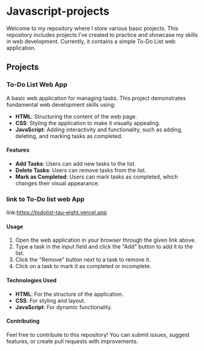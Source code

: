 # Javascript-projects
Welcome to my repository where I store various basic projects. This repository includes projects I’ve created to practice and showcase my skills in web development. Currently, it contains a simple To-Do List web application.

## Projects

### To-Do List Web App

A basic web application for managing tasks. This project demonstrates fundamental web development skills using:

- **HTML**: Structuring the content of the web page.
- **CSS**: Styling the application to make it visually appealing.
- **JavaScript**: Adding interactivity and functionality, such as adding, deleting, and marking tasks as completed.

#### Features

- **Add Tasks**: Users can add new tasks to the list.
- **Delete Tasks**: Users can remove tasks from the list.
- **Mark as Completed**: Users can mark tasks as completed, which changes their visual appearance.

### link to To-Do list web App
link:https://todolist-tau-eight.vercel.app

#### Usage

1. Open the web application in your browser through the given link above.
2. Type a task in the input field and click the "Add" button to add it to the list.
3. Click the "Remove" button next to a task to remove it.
4. Click on a task to mark it as completed or incomplete.

#### Technologies Used

- **HTML**: For the structure of the application.
- **CSS**: For styling and layout.
- **JavaScript**: For dynamic functionality.

#### Contributing

Feel free to contribute to this repository! You can submit issues, suggest features, or create pull requests with improvements.

